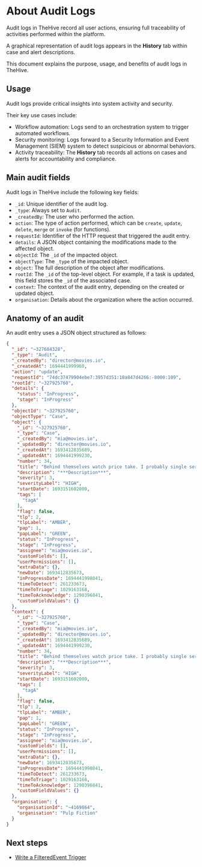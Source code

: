 # About Audit Logs

Audit logs in TheHive record all user actions, ensuring full traceability of activities performed within the platform.

A graphical representation of audit logs appears in the **History** tab within case and alert descriptions.

This document explains the purpose, usage, and benefits of audit logs in TheHive.

## Usage

Audit logs provide critical insights into system activity and security. 

Their key use cases include:

* Workflow automation: Logs send to an orchestration system to trigger automated workflows.
* Security monitoring: Logs forward to a Security Information and Event Management (SIEM) system to detect suspicious or abnormal behaviors.
* Activity traceability: The **History** tab records all actions on cases and alerts for accountability and compliance.

## Main audit fields

Audit logs in TheHive include the following key fields:

* `_id`: Unique identifier of the audit log.
* `_type`: Always set to `Audit`.
* `_createdBy`: The user who performed the action.
* `action`: The type of action performed, which can be `create`, `update`, `delete`, `merge` or `invoke` (for functions).
* `requestId`: Identifier of the HTTP request that triggered the audit entry.
* `details`: A JSON object containing the modifications made to the affected object.
* `objectId`: The `_id` of the impacted object.
* `objectType`: The `_type` of the impacted object.
* `object`: The full description of the object after modifications.
* `rootId`: The `_id` of the top-level object. For example, if a task is updated, this field stores the `_id` of the associated case.
* `context`: The context of the audit entry, depending on the created or updated object.
* `organisation`: Details about the organization where the action occurred.

## Anatomy of an audit

An audit entry uses a JSON object structured as follows:

```json
{
  "_id": "~327684328",
  "_type": "Audit",
  "_createdBy": "director@movies.io",
  "_createdAt": 1694441999960,
  "action": "update",
  "requestId": "74dc37479904ebe7:3957d351:18a847d4266:-8000:109",
  "rootId": "~327925760",
  "details": {
    "status": "InProgress",
    "stage": "InProgress"
  },
  "objectId": "~327925760",
  "objectType": "Case",
  "object": {
    "_id": "~327925760",
    "_type": "Case",
    "_createdBy": "mia@movies.io",
    "_updatedBy": "director@movies.io",
    "_createdAt": 1693412835689,
    "_updatedAt": 1694441999230,
    "number": 34,
    "title": "Behind themselves watch price take. I probably single service. Develop fear hotel real.",
    "description": "***Description***",
    "severity": 3,
    "severityLabel": "HIGH",
    "startDate": 1693151602000,
    "tags": [
      "tagA"
    ],
    "flag": false,
    "tlp": 2,
    "tlpLabel": "AMBER",
    "pap": 1,
    "papLabel": "GREEN",
    "status": "InProgress",
    "stage": "InProgress",
    "assignee": "mia@movies.io",
    "customFields": [],
    "userPermissions": [],
    "extraData": {},
    "newDate": 1693412835673,
    "inProgressDate": 1694441998841,
    "timeToDetect": 261233673,
    "timeToTriage": 1029163168,
    "timeToAcknowledge": 1290396841,
    "customFieldValues": {}
  },
  "context": {
    "_id": "~327925760",
    "_type": "Case",
    "_createdBy": "mia@movies.io",
    "_updatedBy": "director@movies.io",
    "_createdAt": 1693412835689,
    "_updatedAt": 1694441999230,
    "number": 34,
    "title": "Behind themselves watch price take. I probably single service. Develop fear hotel real.",
    "description": "***Description***",
    "severity": 3,
    "severityLabel": "HIGH",
    "startDate": 1693151602000,
    "tags": [
      "tagA"
    ],
    "flag": false,
    "tlp": 2,
    "tlpLabel": "AMBER",
    "pap": 1,
    "papLabel": "GREEN",
    "status": "InProgress",
    "stage": "InProgress",
    "assignee": "mia@movies.io",
    "customFields": [],
    "userPermissions": [],
    "extraData": {},
    "newDate": 1693412835673,
    "inProgressDate": 1694441998841,
    "timeToDetect": 261233673,
    "timeToTriage": 1029163168,
    "timeToAcknowledge": 1290396841,
    "customFieldValues": {}
  },
  "organisation": {
    "organisationId": "~4169864",
    "organisation": "Pulp Fiction"
  }
}
```

<h2>Next steps</h2>

* [Write a FilteredEvent Trigger](../organization/configure-organization/manage-notifications/write-filtered-event-trigger.md)